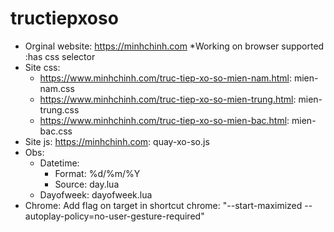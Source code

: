 # tructiepxoso

- Orginal website: https://minhchinh.com
*Working on browser supported :has css selector
- Site css:
   + https://www.minhchinh.com/truc-tiep-xo-so-mien-nam.html: mien-nam.css
   + https://www.minhchinh.com/truc-tiep-xo-so-mien-trung.html: mien-trung.css
   + https://www.minhchinh.com/truc-tiep-xo-so-mien-bac.html: mien-bac.css
- Site js:
  https://minhchinh.com: quay-xo-so.js
- Obs:
  - Datetime:
    + Format: %d/%m/%Y
    + Source: day.lua
  - Dayofweek: dayofweek.lua
- Chrome:
  Add flag on target in shortcut chrome: "--start-maximized --autoplay-policy=no-user-gesture-required"


